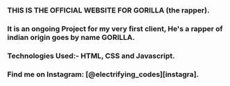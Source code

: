 ### THIS IS THE OFFICIAL WEBSITE FOR GORILLA (the rapper).

### It is an ongoing Project for my very first client, He's a rapper of indian origin goes by name GORILLA.

### Technologies Used:- HTML, CSS and Javascript.

### Find me on Instagram: [@electrifying_codes][instagra].

[instagram]: https://www.instagram.com/electrifying_codes
